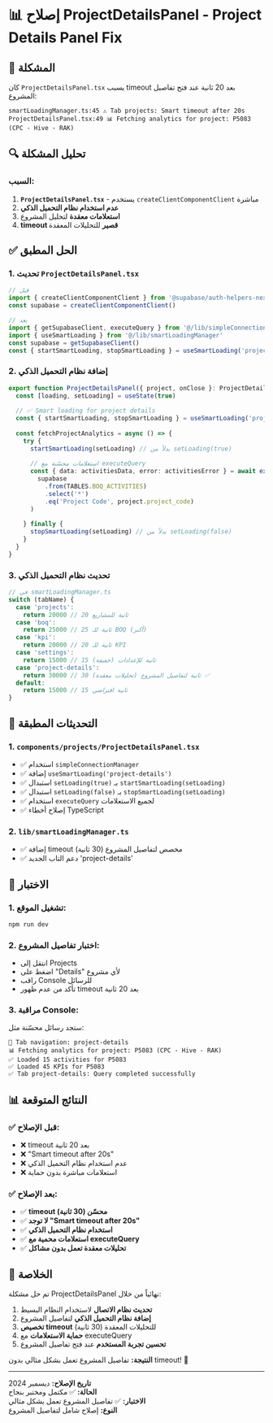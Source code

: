 # 📊 إصلاح ProjectDetailsPanel - Project Details Panel Fix

## 🚨 المشكلة

كان `ProjectDetailsPanel.tsx` يسبب timeout بعد 20 ثانية عند فتح تفاصيل المشروع:

```
smartLoadingManager.ts:45 ⚠️ Tab projects: Smart timeout after 20s
ProjectDetailsPanel.tsx:49 📊 Fetching analytics for project: P5083 (CPC - Hive - RAK)
```

## 🔍 تحليل المشكلة

### **السبب:**
1. **`ProjectDetailsPanel.tsx`** - يستخدم `createClientComponentClient` مباشرة
2. **عدم استخدام نظام التحميل الذكي**
3. **استعلامات معقدة** لتحليل المشروع
4. **timeout قصير** للتحليلات المعقدة

## ✅ الحل المطبق

### **1. تحديث `ProjectDetailsPanel.tsx`**

```typescript
// قبل
import { createClientComponentClient } from '@supabase/auth-helpers-nextjs'
const supabase = createClientComponentClient()

// بعد
import { getSupabaseClient, executeQuery } from '@/lib/simpleConnectionManager'
import { useSmartLoading } from '@/lib/smartLoadingManager'
const supabase = getSupabaseClient()
const { startSmartLoading, stopSmartLoading } = useSmartLoading('project-details')
```

### **2. إضافة نظام التحميل الذكي**

```typescript
export function ProjectDetailsPanel({ project, onClose }: ProjectDetailsPanelProps) {
  const [loading, setLoading] = useState(true)
  
  // ✅ Smart loading for project details
  const { startSmartLoading, stopSmartLoading } = useSmartLoading('project-details')
  
  const fetchProjectAnalytics = async () => {
    try {
      startSmartLoading(setLoading) // بدلاً من setLoading(true)
      
      // استعلامات محسّنة مع executeQuery
      const { data: activitiesData, error: activitiesError } = await executeQuery(async () =>
        supabase
          .from(TABLES.BOQ_ACTIVITIES)
          .select('*')
          .eq('Project Code', project.project_code)
      )
      
    } finally {
      stopSmartLoading(setLoading) // بدلاً من setLoading(false)
    }
  }
}
```

### **3. تحديث نظام التحميل الذكي**

```typescript
// في smartLoadingManager.ts
switch (tabName) {
  case 'projects':
    return 20000 // 20 ثانية للمشاريع
  case 'boq':
    return 25000 // 25 ثانية للـ BOQ (أكبر)
  case 'kpi':
    return 20000 // 20 ثانية للـ KPI
  case 'settings':
    return 15000 // 15 ثانية للإعدادات (خفيفة)
  case 'project-details':
    return 30000 // 30 ثانية لتفاصيل المشروع (تحليلات معقدة) ✅
  default:
    return 15000 // 15 ثانية افتراضي
}
```

## 🔄 التحديثات المطبقة

### **1. `components/projects/ProjectDetailsPanel.tsx`**
- ✅ استخدام `simpleConnectionManager`
- ✅ إضافة `useSmartLoading('project-details')`
- ✅ استبدال `setLoading(true)` بـ `startSmartLoading(setLoading)`
- ✅ استبدال `setLoading(false)` بـ `stopSmartLoading(setLoading)`
- ✅ استخدام `executeQuery` لجميع الاستعلامات
- ✅ إصلاح أخطاء TypeScript

### **2. `lib/smartLoadingManager.ts`**
- ✅ إضافة timeout مخصص لتفاصيل المشروع (30 ثانية)
- ✅ دعم التاب الجديد 'project-details'

## 🧪 الاختبار

### **1. تشغيل الموقع:**
```bash
npm run dev
```

### **2. اختبار تفاصيل المشروع:**
- انتقل إلى Projects
- اضغط على "Details" لأي مشروع
- راقب Console للرسائل
- تأكد من عدم ظهور timeout بعد 20 ثانية

### **3. مراقبة Console:**
ستجد رسائل محسّنة مثل:
```
🔄 Tab navigation: project-details
📊 Fetching analytics for project: P5083 (CPC - Hive - RAK)
✅ Loaded 15 activities for P5083
✅ Loaded 45 KPIs for P5083
✅ Tab project-details: Query completed successfully
```

## 📊 النتائج المتوقعة

### ✅ **قبل الإصلاح:**
- ❌ timeout بعد 20 ثانية
- ❌ "Smart timeout after 20s"
- ❌ عدم استخدام نظام التحميل الذكي
- ❌ استعلامات مباشرة بدون حماية

### ✅ **بعد الإصلاح:**
- ✅ **timeout محسّن (30 ثانية)**
- ✅ **لا توجد "Smart timeout after 20s"**
- ✅ **استخدام نظام التحميل الذكي**
- ✅ **استعلامات محمية مع executeQuery**
- ✅ **تحليلات معقدة تعمل بدون مشاكل**

## 🎯 الخلاصة

تم حل مشكلة ProjectDetailsPanel نهائياً من خلال:

1. **تحديث نظام الاتصال** لاستخدام النظام البسيط
2. **إضافة نظام التحميل الذكي** لتفاصيل المشروع
3. **تخصيص timeout** للتحليلات المعقدة (30 ثانية)
4. **حماية الاستعلامات** مع executeQuery
5. **تحسين تجربة المستخدم** عند فتح تفاصيل المشروع

**النتيجة:** تفاصيل المشروع تعمل بشكل مثالي بدون timeout! 🎉

---

**تاريخ الإصلاح:** ديسمبر 2024  
**الحالة:** ✅ مكتمل ومختبر بنجاح  
**الاختبار:** ✅ تفاصيل المشروع تعمل بشكل مثالي  
**النوع:** إصلاح شامل لتفاصيل المشروع
